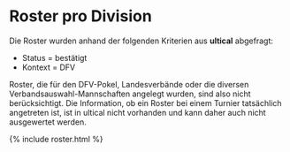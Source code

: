 # Roster pro Division
Die Roster wurden anhand der folgenden Kriterien aus **ultical** abgefragt:
* Status = bestätigt
* Kontext = DFV

Roster, die für den DFV-Pokel, Landesverbände oder die diversen Verbandsauswahl-Mannschaften angelegt wurden, sind also nicht berücksichtigt. Die Information, ob ein Roster bei einem Turnier tatsächlich angetreten ist, ist in ultical nicht vorhanden und kann daher auch nicht ausgewertet werden.

{% include roster.html %}
